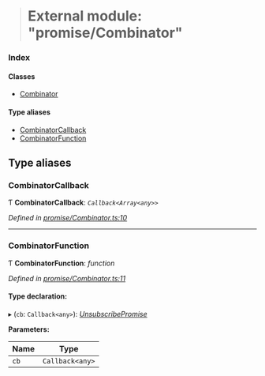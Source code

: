 > # External module: "promise/Combinator"

### Index

#### Classes

* [Combinator](../classes/_promise_combinator_.combinator.md)

#### Type aliases

* [CombinatorCallback](_promise_combinator_.md#combinatorcallback)
* [CombinatorFunction](_promise_combinator_.md#combinatorfunction)

## Type aliases

###  CombinatorCallback

Ƭ **CombinatorCallback**: *`Callback<Array<any>>`*

*Defined in [promise/Combinator.ts:10](https://github.com/polkadot-js/api/blob/edea20d/packages/api/src/promise/Combinator.ts#L10)*

___

###  CombinatorFunction

Ƭ **CombinatorFunction**: *function*

*Defined in [promise/Combinator.ts:11](https://github.com/polkadot-js/api/blob/edea20d/packages/api/src/promise/Combinator.ts#L11)*

#### Type declaration:

▸ (`cb`: `Callback<any>`): *[UnsubscribePromise](_types_.md#unsubscribepromise)*

**Parameters:**

Name | Type |
------ | ------ |
`cb` | `Callback<any>` |
